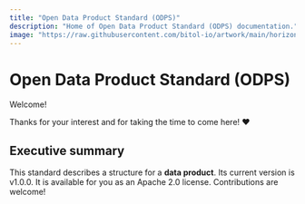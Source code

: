 ```yaml
---
title: "Open Data Product Standard (ODPS)"
description: "Home of Open Data Product Standard (ODPS) documentation."
image: "https://raw.githubusercontent.com/bitol-io/artwork/main/horizontal/color/Bitol_Logo_color.svg"
---
```



# Open Data Product Standard (ODPS)

Welcome! 

Thanks for your interest and for taking the time to come here! ❤️

## Executive summary
This standard describes a structure for a **data product**. Its current version is v1.0.0. It is available for you as an Apache 2.0 license. Contributions are welcome!


